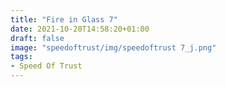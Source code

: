 ```yaml
---
title: "Fire in Glass 7"
date: 2021-10-20T14:58:20+01:00
draft: false
image: "speedoftrust/img/speedoftrust 7_j.png"
tags:
- Speed Of Trust
---
```







